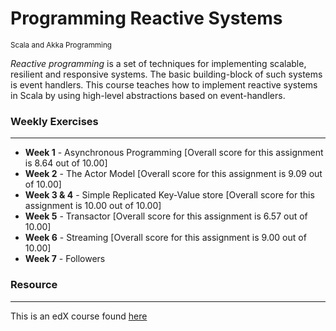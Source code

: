 # Programming Reactive Systems
<small>Scala and Akka Programming</small>

*Reactive programming* is a set of techniques for implementing scalable, resilient and responsive systems. The basic building-block of such systems is event handlers. This course teaches how to implement reactive systems in Scala by using high-level abstractions based on event-handlers.


### Weekly Exercises
------
* **Week 1** - Asynchronous Programming [Overall score for this assignment is 8.64 out of 10.00]
* **Week 2** - The Actor Model [Overall score for this assignment is 9.09 out of 10.00]
* **Week 3 & 4** - Simple Replicated Key-Value store [Overall score for this assignment is 10.00 out of 10.00]
* **Week 5** - Transactor [Overall score for this assignment is 6.57 out of 10.00]
* **Week 6** - Streaming [Overall score for this assignment is 9.00 out of 10.00]
* **Week 7** - Followers

### Resource
------
This is an edX course found [here](https://www.edx.org/course/programming-reactive-systems)
